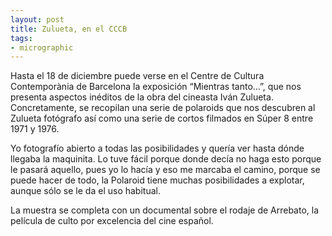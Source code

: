 ```yaml
---
layout: post
title: Zulueta, en el CCCB
tags:
- micrographic
---
```

Hasta el 18 de diciembre puede verse en el Centre de Cultura Contemporània de Barcelona la exposición “Mientras tanto…”, que nos presenta aspectos inéditos de la obra del cineasta Iván Zulueta. Concretamente, se recopilan una serie de polaroids que nos descubren al Zulueta fotógrafo así como una serie de cortos filmados en Súper 8 entre 1971 y 1976.

Yo fotografío abierto a todas las posibilidades y quería ver hasta dónde llegaba la maquinita. Lo tuve fácil porque donde decía no haga esto porque le pasará aquello, pues yo lo hacía y eso me marcaba el camino, porque se puede hacer de todo, la Polaroid tiene muchas posibilidades a explotar, aunque sólo se le da el uso habitual.

La muestra se completa con un documental sobre el rodaje de Arrebato, la película de culto por excelencia del cine español.
